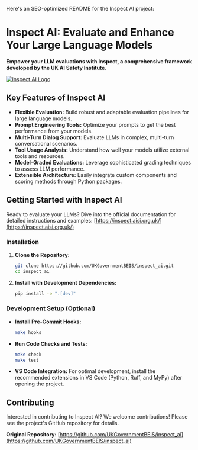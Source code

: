 Here's an SEO-optimized README for the Inspect AI project:

# Inspect AI: Evaluate and Enhance Your Large Language Models

**Empower your LLM evaluations with Inspect, a comprehensive framework developed by the UK AI Safety Institute.**

[![Inspect AI Logo](https://inspect.aisi.org.uk/images/aisi-logo.svg)](https://aisi.gov.uk/)

## Key Features of Inspect AI

*   **Flexible Evaluation:** Build robust and adaptable evaluation pipelines for large language models.
*   **Prompt Engineering Tools:** Optimize your prompts to get the best performance from your models.
*   **Multi-Turn Dialog Support:** Evaluate LLMs in complex, multi-turn conversational scenarios.
*   **Tool Usage Analysis:** Understand how well your models utilize external tools and resources.
*   **Model-Graded Evaluations:** Leverage sophisticated grading techniques to assess LLM performance.
*   **Extensible Architecture:** Easily integrate custom components and scoring methods through Python packages.

## Getting Started with Inspect AI

Ready to evaluate your LLMs?  Dive into the official documentation for detailed instructions and examples: [https://inspect.aisi.org.uk/](https://inspect.aisi.org.uk/)

### Installation

1.  **Clone the Repository:**

    ```bash
    git clone https://github.com/UKGovernmentBEIS/inspect_ai.git
    cd inspect_ai
    ```

2.  **Install with Development Dependencies:**

    ```bash
    pip install -e ".[dev]"
    ```

### Development Setup (Optional)

*   **Install Pre-Commit Hooks:**

    ```bash
    make hooks
    ```

*   **Run Code Checks and Tests:**

    ```bash
    make check
    make test
    ```

*   **VS Code Integration:**  For optimal development, install the recommended extensions in VS Code (Python, Ruff, and MyPy) after opening the project.

## Contributing

Interested in contributing to Inspect AI?  We welcome contributions! Please see the project's GitHub repository for details.

**Original Repository:**  [https://github.com/UKGovernmentBEIS/inspect_ai](https://github.com/UKGovernmentBEIS/inspect_ai)